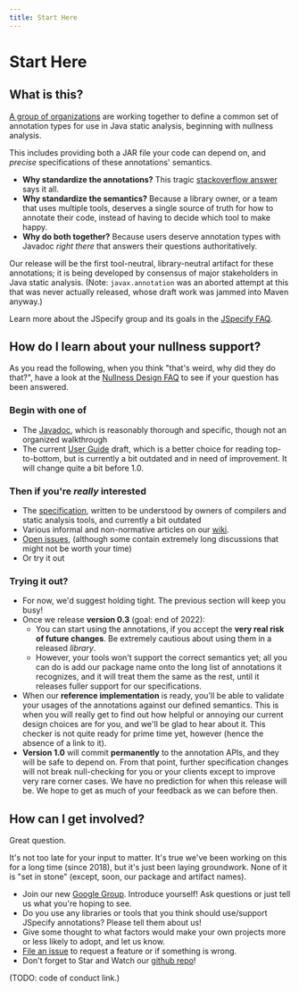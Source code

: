 ```yaml
---
title: Start Here
---
```


# Start Here

## What is this?

[A group of organizations](about) are working together to define a common set of
annotation types for use in Java static analysis, beginning with nullness
analysis.

This includes providing both a JAR file your code can depend on, and *precise*
specifications of these annotations' semantics.

* **Why standardize the annotations?** This tragic [stackoverflow answer] says
  it all.
* **Why standardize the semantics?** Because a library owner, or a team that
  uses multiple tools, deserves a single source of truth for how to
  annotate their code, instead of having to decide which tool to make happy.
* **Why do both together?** Because users deserve annotation types with
  Javadoc *right there* that answers their questions authoritatively.

Our release will be the first tool-neutral, library-neutral artifact for these
annotations; it is being developed by consensus of major stakeholders in Java
static analysis.  (Note: `javax.annotation` was an aborted attempt at this that
was never actually released, whose draft work was jammed into Maven anyway.)

Learn more about the JSpecify group and its goals in the [JSpecify FAQ].

## How do I learn about your nullness support?

As you read the following, when you think "that's weird, why did they do
that?", have a look at the [Nullness Design FAQ] to see if your question has
been answered.

### Begin with one of

* The [Javadoc], which is reasonably thorough and specific, though not an
  organized walkthrough
* The current [User Guide] draft, which is a better choice for reading
  top-to-bottom, but is currently a bit outdated and in need of improvement.
  It will change quite a bit before 1.0.

### Then if you're *really* interested

* The [specification], written to be understood by owners of compilers and
  static analysis tools, and currently a bit outdated
* Various informal and non-normative articles on our [wiki].
* [Open issues], (although some contain extremely long discussions that might
  not be worth your time)
* Or try it out

### Trying it out?

* For now, we'd suggest holding tight. The previous section will keep you busy!
* Once we release **version 0.3** (goal: end of 2022):
   * You can start using the annotations, if you accept the **very real risk of
     future changes**. Be extremely cautious about using them in a released
     *library*.
   * However, your tools won't support the correct semantics yet; all you can do
     is add our package name onto the long list of annotations it recognizes,
     and it will treat them the same as the rest, until it releases fuller
     support for our specifications.
* When our **reference implementation** is ready, you'll be able to validate
  your usages of the annotations against our defined semantics. This is when you
  will really get to find out how helpful or annoying our current design choices
  are for you, and we'll be glad to hear about it. This checker is not quite
  ready for prime time yet, however (hence the absence of a link to it).
* **Version 1.0** will commit **permanently** to the annotation APIs, and they
  will be safe to depend on. From that point, further specification changes
  will not break null-checking for you or your clients except to improve very
  rare corner cases. We have no prediction for when this release will be. We
  hope to get as much of your feedback as we can before then.

## How can I get involved?

Great question.

It's not too late for your input to matter. It's true we've been working on
this for a long time (since 2018), but it's just been laying groundwork. None
of it is "set in stone" (except, soon, our package and artifact names).

* Join our new [Google Group]. Introduce yourself! Ask questions or just tell
  us what you're hoping to see.
* Do you use any libraries or tools that you think should use/support JSpecify
  annotations? Please tell them about us!
* Give some thought to what factors would make your own projects more or less
  likely to adopt, and let us know.
* [File an issue] to request a feature or if something is wrong.
* Don't forget to Star and Watch our [github repo]!

(TODO: code of conduct link.)

[file an issue]: https://github.com/jspecify/jspecify/issues/new
[github repo]: https://github.com/jspecify/jspecify
[google group]: https://groups.google.com/g/jspecify-discuss
[javadoc]: /docs/api/org/jspecify/annotations/package-summary.html
[jspecify faq]: http://github.com/jspecify/jspecify/wiki/jspecify-faq
[nullness design faq]: https://github.com/jspecify/jspecify/wiki/nullness-design-FAQ
[open issues]: https://github.com/jspecify/jspecify/issues
[specification]: /docs/spec
[stackoverflow answer]: https://stackoverflow.com/questions/4963300/which-notnull-java-annotation-should-i-use
[user guide]: /docs/user-guide
[wiki]: https://github.com/jspecify/jspecify/wiki

